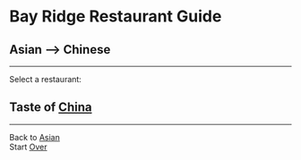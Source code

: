 # Bay Ridge Restaurant Guide
## Asian --> Chinese
---
Select a restaurant:
## Taste of [China](http://www.brooklyntasteofchina.com/)
---
Back to [Asian](..)  
Start [Over](../..)